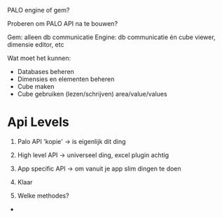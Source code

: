 PALO engine of gem?

Proberen om PALO API na te bouwen?

Gem: alleen db communicatie
Engine: db communicatie én cube viewer, dimensie editor, etc

Wat moet het kunnen:

- Databases beheren
- Dimensies en elementen beheren
- Cube maken
- Cube gebruiken (lezen/schrijven) area/value/values


# Api Levels

1) Palo API 'kopie' -> is eigenlijk dit ding
2) High level API   -> universeel ding, excel plugin achtig
3) App specific API -> om vanuit je app slim dingen te doen

1) Klaar

2) Welke methodes?

- 